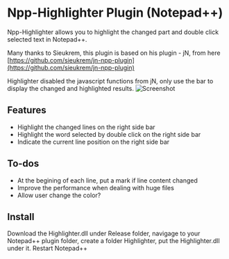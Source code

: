 # Npp-Highlighter Plugin (Notepad++)

Npp-Highlighter allows you to highlight the changed part and double click selected text in Notepad++.

Many thanks to Sieukrem, this plugin is based on his plugin - jN, from here
[https://github.com/sieukrem/jn-npp-plugin](https://github.com/sieukrem/jn-npp-plugin)

Highlighter disabled the javascript functions from jN, only use the bar to display the changed and highlighted results.
![Screenshot](https://github.com/michaelxzhang/jn-npp-plugin-enhanced/blob/d300e34f2954998e37cb654c7b2546c84b59489d/Capture.JPG)

## Features
- Highlight the changed lines on the right side bar
- Highlight the word selected by double click on the right side bar
- Indicate the current line position on the right side bar

## To-dos
- At the begining of each line, put a mark if line content changed
- Improve the performance when dealing with huge files
- Allow user change the color?

## Install
Download the Highlighter.dll under Release folder, navigage to your Notepad++ plugin folder, create a folder Highlighter, put the Highlighter.dll under it. Restart Notepad++
